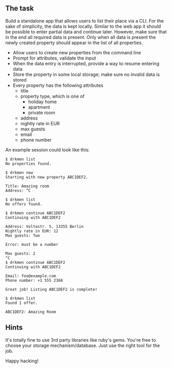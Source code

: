 ## The task

Build a standalone app that allows users to list their place via a
CLI. For the sake of simplicity, the data is kept locally. Similar to
the web app it should be possible to enter partial data and continue
later. However, make sure that in the end all required data is
present. Only when all data is present the newly created property
should appear in the list of all properties.

* Allow users to create new properties from the command line
* Prompt for attributes, validate the input
* When the data entry is interrupted, provide a way to resume entering data
* Store the property in some local storage; make sure no invalid data
  is stored
* Every property has the following attributes
  * title
  * property type, which is one of
    * holiday home
    * apartment
    * private room
  * address
  * nightly rate in EUR
  * max guests
  * email
  * phone number 

An example session could look like this:

    $ drkmen list
    No properties found.

    $ drkmen new
    Starting with new property ABC1DEF2.

    Title: Amazing room
    Address: ^C

    $ drkmen list
    No offers found.

    $ drkmen continue ABC1DEF2
    Continuing with ABC1DEF2

    Address: Voltastr. 5, 13355 Berlin
    Nightly rate in EUR: 12
    Max guests: Two

    Error: must be a number

    Max guests: 2
    ^C
    $ drkmen continue ABC1DEF2
    Continuing with ABC1DEF2

    Email: foo@example.com
    Phone number: +1 555 2368

    Great job! Listing ABC1DEF2 is complete!

    $ drkmen list
    Found 1 offer.

    ABC1DEF2: Amazing Room

## Hints

It's totally fine to use 3rd party libraries like ruby's gems. You're
free to choose your storage mechanism/database. Just use the right
tool for the job.

Happy hacking!